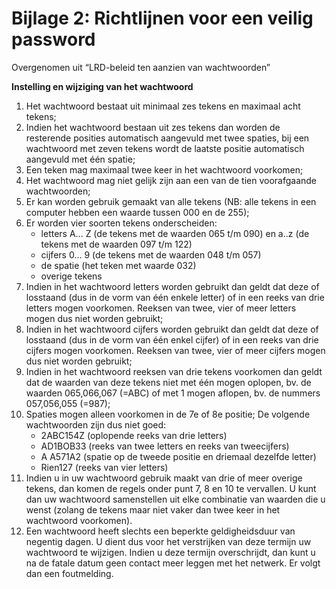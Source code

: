 # Bijlage 2: Richtlijnen voor een veilig password

Overgenomen uit “LRD-beleid ten aanzien van wachtwoorden”

**Instelling en wijziging van het wachtwoord**

1. Het wachtwoord bestaat uit minimaal zes tekens en maximaal acht tekens;
1. Indien het wachtwoord bestaan uit zes tekens dan worden de resterende posities automatisch aangevuld met twee spaties, bij een wachtwoord met zeven tekens wordt de laatste positie automatisch aangevuld met één spatie;
1. Een teken mag maximaal twee keer in het wachtwoord voorkomen;
1. Het wachtwoord mag niet gelijk zijn aan een van de tien voorafgaande wachtwoorden;
1. Er kan worden gebruik gemaakt van alle tekens (NB: alle tekens in een computer hebben een waarde tussen 000 en de 255);
1. Er worden vier soorten tekens onderscheiden:
   - letters A... Z (de tekens met de waarden 065 t/m 090) en a..z (de tekens met de waarden 097 t/m 122)
   - cijfers 0... 9 (de tekens met de waarden 048 t/m 057)
   - de spatie (het teken met waarde 032)
   - overige tekens
1. Indien in het wachtwoord letters worden gebruikt dan geldt dat deze of losstaand (dus in de vorm van één enkele letter) of in een reeks van drie letters mogen voorkomen. Reeksen van twee, vier of meer letters mogen dus niet worden gebruikt;
1. Indien in het wachtwoord cijfers worden gebruikt dan geldt dat deze of losstaand (dus in de vorm van één enkel cijfer) of in een reeks van drie cijfers mogen voorkomen. Reeksen van twee, vier of meer cijfers mogen dus niet worden gebruikt;
1. Indien in het wachtwoord reeksen van drie tekens voorkomen dan geldt dat de waarden van deze tekens niet met één mogen oplopen, bv. de waarden 065,066,067 (=ABC) of met 1 mogen aflopen, bv. de nummers 057,056,055 (=987);
1. Spaties mogen alleen voorkomen in de 7e of 8e positie; De volgende wachtwoorden zijn dus niet goed:
   - 2ABC154Z (oplopende reeks van drie letters)
   - AD1BOB33 (reeks van twee letters en reeks van tweecijfers)
   - A A571A2 (spatie op de tweede positie en driemaal dezelfde letter)
   - Rien127 (reeks van vier letters)
1. Indien u in uw wachtwoord gebruik maakt van drie of meer overige tekens, dan komen de regels onder punt 7, 8 en 10 te vervallen. U kunt dan uw wachtwoord samenstellen uit elke combinatie van waarden die u wenst (zolang de tekens maar niet vaker dan twee keer in het wachtwoord voorkomen).
1. Een wachtwoord heeft slechts een beperkte geldigheidsduur van negentig dagen. U dient dus voor het verstrijken van deze termijn uw wachtwoord te wijzigen. Indien u deze termijn overschrijdt, dan kunt u na de fatale datum geen contact meer leggen met het netwerk. Er volgt dan een foutmelding.


